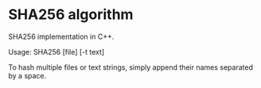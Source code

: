 # SHA256 algorithm
SHA256 implementation in C++.

Usage: SHA256 [file] [-t text]

To hash multiple files or text strings, simply append their names separated by a space.

